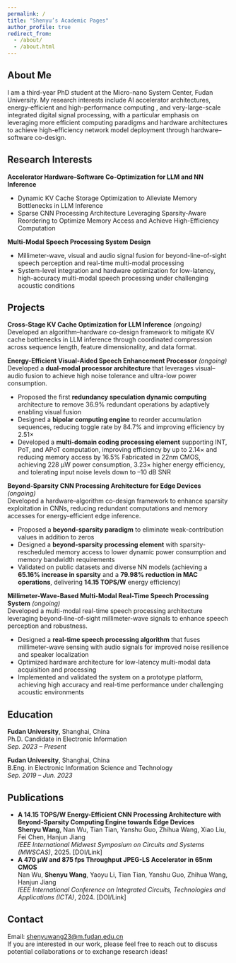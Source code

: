 ```yaml
---
permalink: /
title: "Shenyu’s Academic Pages"
author_profile: true
redirect_from: 
  - /about/
  - /about.html
---
```




About Me
------------------------
I am a third-year PhD student at the Micro-nano System Center, Fudan University.  My research interests include AI accelerator architectures, energy-efficient and high-performance computing , and very-large-scale integrated digital signal processing, with a particular emphasis on leveraging more efficient computing paradigms and hardware architectures to achieve high-efficiency network model deployment through hardware–software co-design. 



Research Interests
------------------------
**Accelerator Hardware–Software Co-Optimization for LLM and NN Inference**   

- Dynamic KV Cache Storage Optimization to Alleviate Memory Bottlenecks in LLM Inference 
- Sparse CNN Processing Architecture Leveraging Sparsity-Aware Reordering to Optimize Memory Access and Achieve High-Efficiency Computation 

**Multi-Modal Speech Processing System Design**   

- Millimeter-wave, visual and audio signal fusion for beyond-line-of-sight speech perception and real-time multi-modal processing 
- System-level integration and hardware optimization for low-latency, high-accuracy multi-modal speech processing under challenging acoustic conditions   



Projects
------------------------
**Cross-Stage KV Cache Optimization for LLM Inference** *(ongoing)*   
Developed an algorithm–hardware co-design framework to mitigate KV cache bottlenecks in LLM inference through coordinated compression across sequence length, feature dimensionality, and data format.  


**Energy-Efficient Visual-Aided Speech Enhancement Processor** *(ongoing)*  
Developed a **dual-modal processor architecture** that leverages visual–audio fusion to achieve high noise tolerance and ultra-low power consumption.  
- Proposed the first **redundancy speculation dynamic computing** architecture to remove 36.9% redundant operations by adaptively enabling visual fusion  
- Designed a **bipolar computing engine** to reorder accumulation sequences, reducing toggle rate by 84.7% and improving efficiency by 2.51×
- Developed a **multi-domain coding processing element** supporting INT, PoT, and APoT computation, improving efficiency by up to 2.14× and reducing memory access by 16.5%
Fabricated in 22nm CMOS, achieving 228 μW power consumption, 3.23× higher energy efficiency, and tolerating input noise levels down to –10 dB SNR



**Beyond-Sparsity CNN Processing Architecture for Edge Devices** *(ongoing)*   
Developed a hardware–algorithm co-design framework to enhance sparsity exploitation in CNNs, reducing redundant computations and memory accesses for energy-efficient edge inference.  
- Proposed a **beyond-sparsity paradigm** to eliminate weak-contribution values in addition to zeros   
- Designed a **beyond-sparsity processing element** with sparsity-rescheduled memory access to lower dynamic power consumption and memory bandwidth requirements  
- Validated on public datasets and diverse NN models (achieving a **65.16% increase in sparsity** and a **79.98% reduction in MAC operations**, delivering **14.15 TOPS/W** energy efficiency)

  

**Millimeter-Wave-Based Multi-Modal Real-Time Speech Processing System** *(ongoing)*    
Developed a multi-modal real-time speech processing architecture leveraging beyond-line-of-sight millimeter-wave signals to enhance speech perception and robustness.  
- Designed a **real-time speech processing algorithm** that fuses millimeter-wave sensing with audio signals for improved noise resilience and speaker localization
- Optimized hardware architecture for low-latency multi-modal data acquisition and processing
- Implemented and validated the system on a prototype platform, achieving high accuracy and real-time performance under challenging acoustic environments



Education 
------------------------
**Fudan University**, Shanghai, China    
Ph.D. Candidate in Electronic Information  
*Sep. 2023 – Present* 

**Fudan University**, Shanghai, China    
B.Eng. in Electronic Information Science and Technology  
*Sep. 2019 – Jun. 2023*  



Publications
------------------------
- **A 14.15 TOPS/W Energy-Efficient CNN Processing Architecture with Beyond-Sparsity Computing Engine towards Edge Devices**  
  **Shenyu Wang**, Nan Wu, Tian Tian, Yanshu Guo, Zhihua Wang, Xiao Liu, Fei Chen, Hanjun Jiang  
  *IEEE International Midwest Symposium on Circuits and Systems (MWSCAS)*, 2025. [DOI/Link]  
- **A 470 μW and 875 fps Throughput JPEG-LS Accelerator in 65nm CMOS**  
  Nan Wu, **Shenyu Wang**, Yaoyu Li, Tian Tian, Yanshu Guo, Zhihua Wang, Hanjun Jiang  
  *IEEE International Conference on Integrated Circuits, Technologies and Applications (ICTA)*, 2024. [DOI/Link]  



Contact
------------------------
Email: shenyuwang23@m.fudan.edu.cn  
If you are interested in our work, please feel free to reach out to discuss potential collaborations or to exchange research ideas! 

